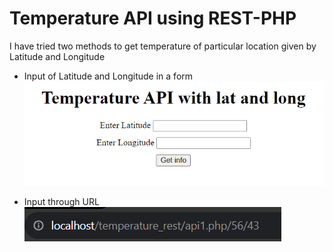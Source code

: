 
# Temperature API using REST-PHP

I have tried two methods to get temperature of particular location given by Latitude and Longitude

- Input of Latitude and Longitude in a form
![App Screenshot](img/ss1.png)

- Input through URL 
![App Screenshot](img/ss2.png)


